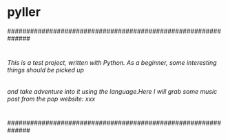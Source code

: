 # pyller

##############################################################
#
###### This is a test project, written with Python. As a beginner, some interesting things should be picked up
###### and take adventure into it using the language.Here I will grab some music post from the pop website: xxx
# 
##############################################################
